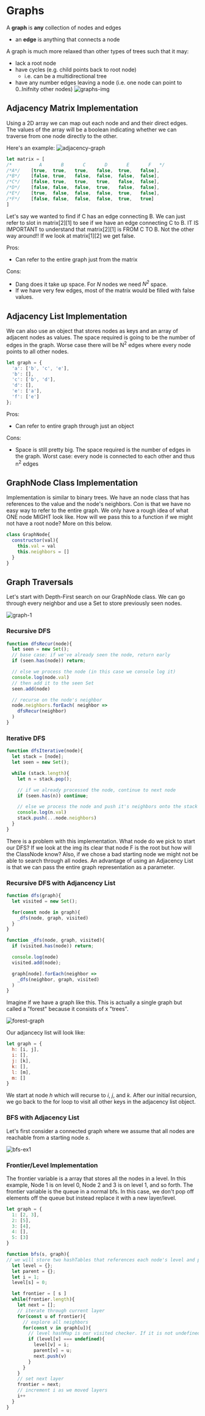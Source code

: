 # Graphs
A **graph** is **any** collection of nodes and edges 
* an **edge** is anything that connects a node 

A graph is much more relaxed than other types of trees such that it may:
* lack a root node
* have cycles (e.g. child points back to root node)
  * i.e. can be a multidirectional tree
* have any number edges leaving a node (i.e. one node can point to 0..Inifnity other nodes)
![graphs-img](./sample-graph.png)

## Adjacency Matrix Implementation 
Using a 2D array we can map out each node and and their direct edges. The values of the array will be a boolean indicating whether we can traverse from one node directly to the other. 

Here's an example: 
![adjacency-graph](./adjacency-graph.png)

```js
let matrix = [
/*          A       B       C       D       E       F   */
/*A*/    [true,  true,   true,   false,  true,   false],
/*B*/    [false, true,   false,  false,  false,  false],
/*C*/    [false, true,   true,   true,   false,  false],
/*D*/    [false, false,  false,  true,   false,  false],
/*E*/    [true,  false,  false,  false,  true,   false],
/*F*/    [false, false,  false,  false,  true,   true]
]
```
Let's say we wanted to find if C has an edge connecting B. We can just refer to slot in matrix[2][1] to see if we have an edge connecting C to B. IT IS IMPORTANT to understand that matrix[2][1] is FROM C TO B. Not the other way around!! If we look at matrix[1][2] we get false. 

Pros:
* Can refer to the entire graph just from the matrix

Cons:
* Dang does it take up space. For *N* nodes we need *N<sup>2</sup>* space. 
* If we have very few edges, most of the matrix would be filled with false values. 

## Adjacency List Implementation
We can also use an object that stores nodes as keys and an array of adjacent nodes as values. The space required is going to be the number of edges in the graph. Worse case there will be N<sup>2</sup> edges where every node points to all other nodes.

```js
let graph = {
  'a': ['b', 'c', 'e'],
  'b': [],
  'c': ['b', 'd'],
  'd': [],
  'e': ['a'],
  'f': ['e']
};
```

Pros:
* Can refer to entire graph through just an object

Cons:
* Space is still pretty big. The space required is the number of edges in the graph. Worst case: every node is connected to each other and thus n<sup>2</sup> edges

## GraphNode Class Implementation
Implementation is similar to binary trees. We have an node class that has references to the value and the node's neighbors. Con is that we have no easy way to refer to the entire graph. We only have a rough idea of what ONE node MIGHT look like. How will we pass this to a function if we might not have a root node? More on this below.

```js
class GraphNode{
  constructor(val){
    this.val = val
    this.neighbors = []
  }
}
```

## Graph Traversals
Let's start with Depth-First search on our GraphNode class. We can go through every neighbor and use a Set to store previously seen nodes. 

![graph-1](./graph-1.png)

### Recursive DFS

```js
function dfsRecur(node){
  let seen = new Set();
  // base case: if we've already seen the node, return early
  if (seen.has(node)) return;

  // else we process the node (in this case we console log it)
  console.log(node.val)
  // then add it to the seen Set 
  seen.add(node)

  // recurse on the node's neighbor 
  node.neighbors.forEach( neighbor => 
    dfsRecur(neighbor)
  )
}
```

### Iterative DFS

```js
function dfsIterative(node){
  let stack = [node];
  let seen = new Set();

  while (stack.length){
    let n = stack.pop();

    // if we already processed the node, continue to next node
    if (seen.has(n)) continue;

    // else we process the node and push it's neighbors onto the stack
    console.log(n.val)
    stack.push(...node.neighbors)
  }
}
```

There is a problem with this implementation. What node do we pick to start our DFS? If we look at the img its clear that node F is the root but how will the ClassNode know? Also, if we chose a bad starting node we might not be able to search through all nodes. An advantage of using an Adjacency List is that we can pass the entire graph representation as a parameter. 

### Recursive DFS with Adjancency List
```js
function dfs(graph){
  let visited = new Set();

  for(const node in graph){
    _dfs(node, graph, visited)
  }
}

function _dfs(node, graph, visited){
  if (visited.has(node)) return;

  console.log(node)
  visited.add(node);

  graph[node].forEach(neighbor =>
    _dfs(neighbor, graph, visited)
  )
}
```

Imagine if we have a graph like this. This is actually a single graph but called a "forest" because it consists of x "trees". 

![forest-graph](./forest.png)

Our adjancecy list will look like:
```js
let graph = {
  h: [i, j],
  i: [],
  j: [k],
  k: [],
  l: [m],
  m: []
}
```

We start at node *h* which will recurse to *i*, *j*, and *k*. After our initial recursion, we go back to the for loop to visit all other keys in the adjacency list object. 

### BFS with Adjacency List
Let's first consider a connected graph where we assume that all nodes are reachable from a starting node *s*. 

![bfs-ex1](./bfs-adj-1.png)

### Frontier/Level Implementation
The frontier variable is a array that stores all the nodes in a level. In this example, Node 1 is on level 0, Node 2 and 3 is on level 1, and so forth. The frontier variable is the queue in a normal bfs. In this case, we don't pop off elements off the queue but instead replace it with a new layer/level.
```js
let graph = {
  1: [2, 3],
  2: [5],
  3: [4],
  4: [],
  5: [3]
}

function bfs(s, graph){
// we will store two hashTables that references each node's level and parent element
  let level = {};
  let parent = {};
  let i = 1;
  level[s] = 0;

  let frontier = [ s ]
  while(frontier.length){
    let next = [];
    // iterate through current layer
    for(const u of frontier){
      // explore all neighbors
      for(const v in graph[u]){
        // level hashMap is our visited checker. If it is not undefined that we have already explored this node
        if (level[v] === undefined){
          level[v] = i;
          parent[v] = u;
          next.push(v)
        }
      }
    }
    // set next layer
    frontier = next;
    // increment i as we moved layers 
    i++
  }
}

```